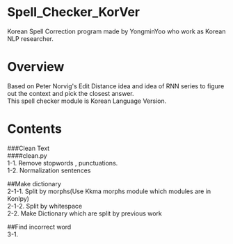 # Spell_Checker_KorVer </br>
Korean Spell Correction program made by YongminYoo who work as Korean NLP researcher. </br>


# Overview </br>
Based on Peter Norvig's Edit Distance idea and idea of RNN series to figure out the context and pick the closest answer. </br>
This spell checker module is Korean Language Version.</br>

# Contents </br>

###Clean Text</br>
####clean.py</br>
1-1. Remove stopwords , punctuations.</br>
1-2. Normalization sentences</br>

##Make dictionary</br>
2-1-1. Split by morphs(Use Kkma morphs module which modules are in Konlpy) </br>
2-1-2. Split by whitespace</br>
2-2. Make Dictionary which are split by previous work</br>

##Find incorrect word</br>
3-1.
